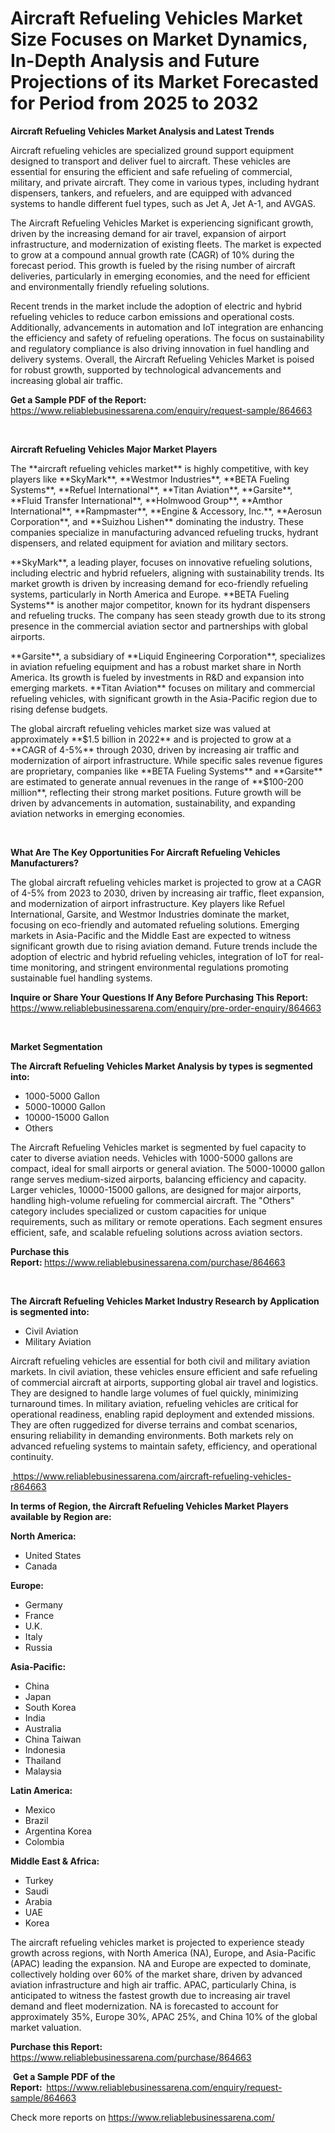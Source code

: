 <p><h1>Aircraft Refueling Vehicles Market Size Focuses on Market Dynamics, In-Depth Analysis and Future Projections of its Market Forecasted for Period from 2025 to 2032</h1></p><p><strong>Aircraft Refueling Vehicles Market Analysis and Latest Trends</strong></p>
<p><p>Aircraft refueling vehicles are specialized ground support equipment designed to transport and deliver fuel to aircraft. These vehicles are essential for ensuring the efficient and safe refueling of commercial, military, and private aircraft. They come in various types, including hydrant dispensers, tankers, and refuelers, and are equipped with advanced systems to handle different fuel types, such as Jet A, Jet A-1, and AVGAS.</p><p>The Aircraft Refueling Vehicles Market is experiencing significant growth, driven by the increasing demand for air travel, expansion of airport infrastructure, and modernization of existing fleets. The market is expected to grow at a compound annual growth rate (CAGR) of 10% during the forecast period. This growth is fueled by the rising number of aircraft deliveries, particularly in emerging economies, and the need for efficient and environmentally friendly refueling solutions.</p><p>Recent trends in the market include the adoption of electric and hybrid refueling vehicles to reduce carbon emissions and operational costs. Additionally, advancements in automation and IoT integration are enhancing the efficiency and safety of refueling operations. The focus on sustainability and regulatory compliance is also driving innovation in fuel handling and delivery systems. Overall, the Aircraft Refueling Vehicles Market is poised for robust growth, supported by technological advancements and increasing global air traffic.</p></p>
<p><strong>Get a Sample PDF of the Report:&nbsp;</strong> <a href="https://www.reliablebusinessarena.com/enquiry/request-sample/864663?utm_campaign=1871&utm_medium=2&utm_source=Github&utm_content=ia&utm_term=22012025&utm_id=aircraft-refueling-vehicles">https://www.reliablebusinessarena.com/enquiry/request-sample/864663</a></p>
<p>&nbsp;</p>
<p><strong>Aircraft Refueling Vehicles Major Market Players</strong></p>
<p><p>The **aircraft refueling vehicles market** is highly competitive, with key players like **SkyMark**, **Westmor Industries**, **BETA Fueling Systems**, **Refuel International**, **Titan Aviation**, **Garsite**, **Fluid Transfer International**, **Holmwood Group**, **Amthor International**, **Rampmaster**, **Engine & Accessory, Inc.**, **Aerosun Corporation**, and **Suizhou Lishen** dominating the industry. These companies specialize in manufacturing advanced refueling trucks, hydrant dispensers, and related equipment for aviation and military sectors.</p><p>**SkyMark**, a leading player, focuses on innovative refueling solutions, including electric and hybrid refuelers, aligning with sustainability trends. Its market growth is driven by increasing demand for eco-friendly refueling systems, particularly in North America and Europe. **BETA Fueling Systems** is another major competitor, known for its hydrant dispensers and refueling trucks. The company has seen steady growth due to its strong presence in the commercial aviation sector and partnerships with global airports.</p><p>**Garsite**, a subsidiary of **Liquid Engineering Corporation**, specializes in aviation refueling equipment and has a robust market share in North America. Its growth is fueled by investments in R&D and expansion into emerging markets. **Titan Aviation** focuses on military and commercial refueling vehicles, with significant growth in the Asia-Pacific region due to rising defense budgets.</p><p>The global aircraft refueling vehicles market size was valued at approximately **$1.5 billion in 2022** and is projected to grow at a **CAGR of 4-5%** through 2030, driven by increasing air traffic and modernization of airport infrastructure. While specific sales revenue figures are proprietary, companies like **BETA Fueling Systems** and **Garsite** are estimated to generate annual revenues in the range of **$100-200 million**, reflecting their strong market positions. Future growth will be driven by advancements in automation, sustainability, and expanding aviation networks in emerging economies.</p></p>
<p>&nbsp;</p>
<p><strong>What Are The Key Opportunities For Aircraft Refueling Vehicles Manufacturers?</strong></p>
<p><p>The global aircraft refueling vehicles market is projected to grow at a CAGR of 4-5% from 2023 to 2030, driven by increasing air traffic, fleet expansion, and modernization of airport infrastructure. Key players like Refuel International, Garsite, and Westmor Industries dominate the market, focusing on eco-friendly and automated refueling solutions. Emerging markets in Asia-Pacific and the Middle East are expected to witness significant growth due to rising aviation demand. Future trends include the adoption of electric and hybrid refueling vehicles, integration of IoT for real-time monitoring, and stringent environmental regulations promoting sustainable fuel handling systems.</p></p>
<p><strong>Inquire or Share Your Questions If Any Before Purchasing This Report:</strong> <a href="https://www.reliablebusinessarena.com/enquiry/pre-order-enquiry/864663?utm_campaign=1871&utm_medium=2&utm_source=Github&utm_content=ia&utm_term=22012025&utm_id=aircraft-refueling-vehicles">https://www.reliablebusinessarena.com/enquiry/pre-order-enquiry/864663</a></p>
<p>&nbsp;</p>
<p><strong>Market Segmentation</strong></p>
<p><strong>The Aircraft Refueling Vehicles Market Analysis by types is segmented into:</strong></p>
<p><ul><li>1000-5000 Gallon</li><li>5000-10000 Gallon</li><li>10000-15000 Gallon</li><li>Others</li></ul></p>
<p><p>The Aircraft Refueling Vehicles market is segmented by fuel capacity to cater to diverse aviation needs. Vehicles with 1000-5000 gallons are compact, ideal for small airports or general aviation. The 5000-10000 gallon range serves medium-sized airports, balancing efficiency and capacity. Larger vehicles, 10000-15000 gallons, are designed for major airports, handling high-volume refueling for commercial aircraft. The "Others" category includes specialized or custom capacities for unique requirements, such as military or remote operations. Each segment ensures efficient, safe, and scalable refueling solutions across aviation sectors.</p></p>
<p><strong>Purchase this Report:&nbsp;</strong><a href="https://www.reliablebusinessarena.com/purchase/864663?utm_campaign=1871&utm_medium=2&utm_source=Github&utm_content=ia&utm_term=22012025&utm_id=aircraft-refueling-vehicles">https://www.reliablebusinessarena.com/purchase/864663</a></p>
<p>&nbsp;</p>
<p><strong>The Aircraft Refueling Vehicles Market Industry Research by Application is segmented into:</strong></p>
<p><ul><li>Civil Aviation</li><li>Military Aviation</li></ul></p>
<p><p>Aircraft refueling vehicles are essential for both civil and military aviation markets. In civil aviation, these vehicles ensure efficient and safe refueling of commercial aircraft at airports, supporting global air travel and logistics. They are designed to handle large volumes of fuel quickly, minimizing turnaround times. In military aviation, refueling vehicles are critical for operational readiness, enabling rapid deployment and extended missions. They are often ruggedized for diverse terrains and combat scenarios, ensuring reliability in demanding environments. Both markets rely on advanced refueling systems to maintain safety, efficiency, and operational continuity.</p></p>
<p><a href="https://www.reliablebusinessarena.com/aircraft-refueling-vehicles-r864663?utm_campaign=1871&utm_medium=2&utm_source=Github&utm_content=ia&utm_term=22012025&utm_id=aircraft-refueling-vehicles">&nbsp;https://www.reliablebusinessarena.com/aircraft-refueling-vehicles-r864663</a></p>
<p><strong>In terms of Region, the Aircraft Refueling Vehicles Market Players available by Region are:</strong></p>
<p>
    <p> <strong> North America: </strong>
        <ul>
            <li>United States</li>
            <li>Canada</li>
        </ul>
        </p> 
    <p> <strong> Europe: </strong>
        <ul>
            <li>Germany</li>
            <li>France</li>
            <li>U.K.</li>
            <li>Italy</li>
            <li>Russia</li>
        </ul>
        </p> 
    <p> <strong> Asia-Pacific: </strong>
        <ul>
            <li>China</li>
            <li>Japan</li>
            <li>South Korea</li>
            <li>India</li>
            <li>Australia</li>
            <li>China Taiwan</li>
            <li>Indonesia</li>
            <li>Thailand</li>
            <li>Malaysia</li>
        </ul>
        </p> 
    <p> <strong> Latin America: </strong>
        <ul>
            <li>Mexico</li>
            <li>Brazil</li>
            <li>Argentina Korea</li>
            <li>Colombia</li>
        </ul>
        </p> 
    <p> <strong> Middle East & Africa: </strong>
        <ul>
            <li>Turkey</li>
            <li>Saudi</li>
            <li>Arabia</li>
            <li>UAE</li>
            <li>Korea</li>
        </ul>
    </p>
    </p>
<p><p>The aircraft refueling vehicles market is projected to experience steady growth across regions, with North America (NA), Europe, and Asia-Pacific (APAC) leading the expansion. NA and Europe are expected to dominate, collectively holding over 60% of the market share, driven by advanced aviation infrastructure and high air traffic. APAC, particularly China, is anticipated to witness the fastest growth due to increasing air travel demand and fleet modernization. NA is forecasted to account for approximately 35%, Europe 30%, APAC 25%, and China 10% of the global market valuation.</p></p>
<p><strong>Purchase this Report: </strong><a href="https://www.reliablebusinessarena.com/purchase/864663?utm_campaign=1871&utm_medium=2&utm_source=Github&utm_content=ia&utm_term=22012025&utm_id=aircraft-refueling-vehicles">https://www.reliablebusinessarena.com/purchase/864663</a></p>
<p>&nbsp;<strong>Get a Sample PDF of the Report:&nbsp;&nbsp;</strong><a href="https://www.reliablebusinessarena.com/enquiry/request-sample/864663?utm_campaign=1871&utm_medium=2&utm_source=Github&utm_content=ia&utm_term=22012025&utm_id=aircraft-refueling-vehicles">https://www.reliablebusinessarena.com/enquiry/request-sample/864663</a></p>
<p><strong></strong></p>
<p>Check more reports on <a href="https://www.reliablebusinessarena.com/?utm_campaign=1871&utm_medium=2&utm_source=Github&utm_content=ia&utm_term=22012025&utm_id=aircraft-refueling-vehicles">https://www.reliablebusinessarena.com/</a></p>